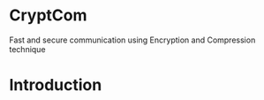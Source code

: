 # CryptCom
Fast and secure communication using Encryption and Compression technique 

# Introduction
